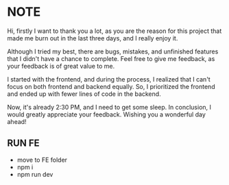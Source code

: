 # NOTE
Hi, firstly I want to thank you a lot, as you are the reason for this project that made me burn out in the last three days, and I really enjoy it.

Although I tried my best, there are bugs, mistakes, and unfinished features that I didn't have a chance to complete. Feel free to give me feedback, as your feedback is of great value to me.

I started with the frontend, and during the process, I realized that I can't focus on both frontend and backend equally. So, I prioritized the frontend and ended up with fewer lines of code in the backend.

Now, it's already 2:30 PM, and I need to get some sleep. In conclusion, I would greatly appreciate your feedback. Wishing you a wonderful day ahead!

## RUN FE
- move to FE folder
- npm i
- npm run dev